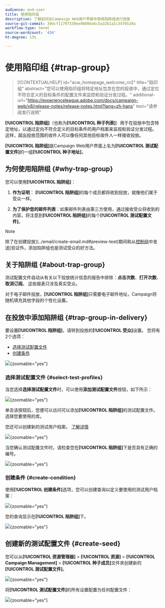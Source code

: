 ```yaml
---
audience: end-user
title: 使用陷印组
description: 了解如何在Campaign Web用户界面中使用陷阱组进行投放
source-git-commit: 39dcf11797339ee9800da6c5a32b1a1c3470529a
workflow-type: tm+mt
source-wordcount: '434'
ht-degree: 13%

---
```


# 使用陷印组 {#trap-group}

>[!CONTEXTUALHELP]
>id="acw_homepage_welcome_rn2"
>title="陷印组"
>abstract="您可以使用陷印组将特定地址包含在您的投递中，通过定位不符合定义的目标条件的配置文件来监控和验证分发过程。"
>additional-url="https://experienceleague.adobe.com/docs/campaign-web/v8/release-notes/release-notes.html?lang=zh-hans" text="请参阅发行说明"

**[!UICONTROL 陷阱组]**（也称为&#x200B;**[!UICONTROL 种子列表]**）用于在投放中包含特定地址，以通过定向不符合定义的目标条件的用户档案来监视和验证分发过程。 这样，超出投放范围的收件人可以像任何其他目标收件人一样接收投放。

**[!UICONTROL 陷阱组]**&#x200B;是Campaign Web用户界面上名为&#x200B;**[!UICONTROL 测试配置文件]**&#x200B;的一组&#x200B;**[!UICONTROL 种子地址]**。

## 为何使用陷阱组 {#why-trap-group}

您可以使用&#x200B;**[!UICONTROL 陷阱组]**：

1. **作为证明**： **[!UICONTROL 陷阱组]**&#x200B;的每个成员都将收到投放，就像他们属于受众一样。

1. **为了保护您的邮件列表**：如果邮件列表由第三方使用，通过接收受众将收到的内容，将注意到&#x200B;**[!UICONTROL 陷阱组]**&#x200B;的每个&#x200B;**[!UICONTROL 测试配置文件]**。

>[!NOTE]
>
>除了在创建投放](../email/create-email.md#preview-test)期间和从[控制组](control-group.md)中发送[验证外，添加陷阱组也是测试受众的好方法。

## 关于陷阱组 {#about-trap-group}

测试配置文件自动从有关以下投放统计信息的报告中排除：**点击次数**、**打开次数**、**取消订阅**。 这些报表只涉及真实受众。

对于电子邮件投放，**[!UICONTROL 陷阱组]**&#x200B;只需要电子邮件地址，Campaign将随机填充其他字段的个性化设置。

## 在投放中添加陷阱组 {#trap-group-in-delivery}

要设置&#x200B;**[!UICONTROL 陷阱组]**，请转到投放的&#x200B;**[!UICONTROL 受众]**&#x200B;设置。 您将有2个选项：

* [选择测试配置文件](#select-test-profile)
* [创建条件](#create-condition)

![](assets/trap-group.png){zoomable="yes"}

### 选择测试配置文件 {#select-test-profiles}

当您选择&#x200B;**选择测试配置文件**&#x200B;时，可以使用&#x200B;**添加测试配置文件**&#x200B;按钮，如下所示：

![](assets/trap-no-test-profile.png){zoomable="yes"}

单击该按钮后，您便可以访问可以添加&#x200B;**[!UICONTROL 陷阱组]**&#x200B;的测试配置文件。 选择您要使用的库。

您还可以创建新的测试用户档案。 [了解详情](#create-seed)

![](assets/trap-select-test-profiles.png){zoomable="yes"}

当您确认测试配置文件时，请检查您在&#x200B;**[!UICONTROL 陷阱组]**&#x200B;下是否具有正确的编号。

![](assets/trap-check.png){zoomable="yes"}

### 创建条件 {#create-condition}

使用&#x200B;**[!UICONTROL 创建条件]**&#x200B;选项，您可以创建查询以定义要使用的测试用户档案：

![](assets/trap-create-condition.png){zoomable="yes"}

您的查询显示在&#x200B;**[!UICONTROL 陷阱组]**&#x200B;下。

![](assets/trap-custom.png){zoomable="yes"}

## 创建新的测试配置文件 {#create-seed}

您可以从&#x200B;**[!UICONTROL 资源管理器]** > **[!UICONTROL 资源]** > **[!UICONTROL Campaign Management]** > **[!UICONTROL 种子成员]**&#x200B;文件夹创建新的&#x200B;**[!UICONTROL 测试配置文件]**。

![](assets/trap-create.png){zoomable="yes"}

将&#x200B;**[!UICONTROL 测试配置文件]**&#x200B;的所有设置配置为任何配置文件：

![](assets/trap-create-contact.png){zoomable="yes"}